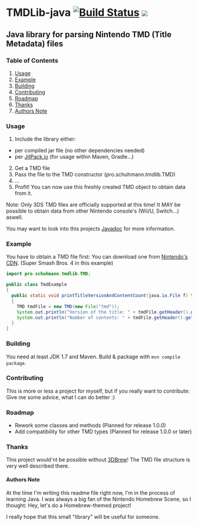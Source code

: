 # TMDLib-java [![Build Status](https://travis-ci.org/c-schuhmann/TMDLib-java.svg?branch=master)](https://travis-ci.org/c-schuhmann/TMDLib-java) [![](https://jitpack.io/v/c-schuhmann/TMDLib-java.svg)](https://jitpack.io/#c-schuhmann/TMDLib-java)
## Java library for parsing Nintendo TMD (Title Metadata) files

### Table of Contents
1. [Usage](#usage)
2. [Example](#example)
3. [Building](#building)
4. [Contributing](#contributing)
5. [Roadmap](#roadmap)
6. [Thanks](#thanks)
7. [Authors Note](#authors-note)

### Usage
1. Include the library either:
  * per compiled jar file (no other dependencies needed)
  * per [JitPack.io](https://jitpack.io/#c-schuhmann/TMDLib-java/) (for usage within Maven, Gradle...)
2. Get a TMD file
3. Pass the file to the TMD constructor (pro.schuhmann.tmdlib.TMD)
4. ...
5. Profit! You can now use this freshly created TMD object to obtain data from it.

Note: Only 3DS TMD files are officially supported at this time! It MAY be possible to obtain data from other Nintendo 
console's (Wii/U, Switch...) aswell.

You may want to look into this projects 
[Javadoc](https://c-schuhmann.github.io/TMDLib-java/) for more information.

### Example
You have to obtain a TMD file first: You can download one from 
[Nintendo's CDN](http://nus.cdn.c.shop.nintendowifi.net/ccs/download/00040000000EE000/tmd). 
(Super Smash Bros. 4 in this example)

```java
import pro.schuhmann.tmdlib.TMD;

public class TmdExample 
{
  public static void printTitleVersionAndContentCount(java.io.File f) throws java.io.IOException
  {
    TMD tmdFile = new TMD(new File("tmd"));
    System.out.println("Version of the title: " + tmdFile.getHeader().getTitleVersion());
    System.out.println("Number of contents: " + tmdFile.getHeader().getContentCount());
  }
}
```

### Building
You need at least JDK 1.7 and Maven.
Build & package with `mvn compile package`.

### Contributing
This is more or less a project for myself, but if you really want to contribute: 
Give me some advice, what I can do better :)

### Roadmap
- Rework some classes and methods (Planned for release 1.0.0)
- Add compatibility for other TMD types (Planned for release 1.0.0 or later)

### Thanks
This project would'nt be possible without [3DBrew](https://3dbrew.org/wiki/Title_metadata)!
The TMD file structure is very well described there.

#### Authors Note
At the time I'm writing this readme file right now, I'm in the process of learning Java.
I was always a big fan of the Nintendo Homebrew Scene, so I thought: Hey, let's do a Homebrew-themed project!

I really hope that this small "library" will be useful for someone.